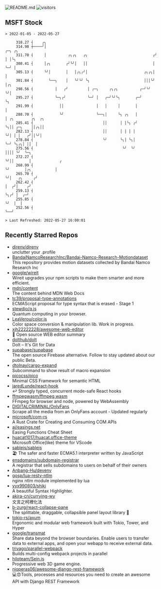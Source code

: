 ![README.md](https://github.com/Gerhut/Gerhut/workflows/README.md/badge.svg)
![visitors](https://visitors.vercel.app/Gerhut/Gerhut?token=8cf69d1f6813d272ef062726b6070c9be4ff72038cfe5a7ded7384a8da65d866)

## MSFT Stock

```
> 2022-01-05 - 2022-05-27

     318.27 ┤    ╭╮                                                                                              
     314.98 ┼────╯│                                                  ╭─╮ ╭╮                                      
     311.70 ┤     │          ╭╮╭╮   ╭╮                              ╭╯ │ │╰╮                                     
     308.41 ┤     │╭╮       ╭╯╰╯│   ││                              │  ╰─╯ │                                     
     305.13 ┤     ╰╯│       │   │╭╮╭╯│                          ╭╮╭╮│      │                                     
     301.84 ┤       ╰──╮    │   ╰╯╰╯ ╰╮                         │││╰╯      │╭╮                                   
     298.56 ┤          │   ╭╯         │ ╭─╮     ╭╮╭╮          ╭─╯╰╯        ╰╯│                                   
     295.27 ┤          ╰─╮╭╯          ╰─╯ │   ╭─╯╰╯╰╮       ╭─╯              ╰╮                                  
     291.99 ┤            ││               │   │     │       │                 │                                  
     288.70 ┤            ╰╯               ╰──╮│     ╰╮ ╭╮   │                 │ ╭╮        ╭╮  ╭╮                 
     285.41 ┤                                ││      │ │╰╮ ╭╯                 ╰╮││ ╭─╮    ││╭╮││                 
     282.13 ┤                                ││      │ │ │ │                   ╰╯│ │ │   ╭╯││╰╯│                 
     278.84 ┤                                ╰╯      ╰╮│ ╰╮│                     ╰─╯ ╰╮╭╮│ ││  │                 
     275.56 ┤                                         ╰╯  ╰╯                          ││││ ╰╯  ╰─╮               
     272.27 ┤                                                                         ╰╯││       │             ╭ 
     268.99 ┤                                                                           ╰╯       │╭╮           │ 
     265.70 ┤                                                                                    ╰╯│   ╭╮     ╭╯ 
     262.42 ┤                                                                                      │  ╭╯│    ╭╯  
     259.13 ┤                                                                                      ╰╮╭╯ │  ╭─╯   
     255.85 ┤                                                                                       ╰╯  │  │     
     252.56 ┤                                                                                           ╰──╯     

> Last Refreshed: 2022-05-27 16:00:01
```

## Recently Starred Repos

- [direnv/direnv](https://github.com/direnv/direnv)  
  unclutter your .profile
- [BandaiNamcoResearchInc/Bandai-Namco-Research-Motiondataset](https://github.com/BandaiNamcoResearchInc/Bandai-Namco-Research-Motiondataset)  
  This repository provides motion datasets collected by Bandai Namco Research Inc
- [google/wireit](https://github.com/google/wireit)  
  Wireit upgrades your npm scripts to make them smarter and more efficient.
- [mdn/content](https://github.com/mdn/content)  
  The content behind MDN Web Docs
- [tc39/proposal-type-annotations](https://github.com/tc39/proposal-type-annotations)  
  ECMAScript proposal for type syntax that is erased - Stage 1
- [stewdio/q.js](https://github.com/stewdio/q.js)  
  Quantum computing in your browser.
- [LeaVerou/color.js](https://github.com/LeaVerou/color.js)  
  Color space conversion & manipulation lib. Work in progress.
- [xjh22222228/awesome-web-editor](https://github.com/xjh22222228/awesome-web-editor)  
  🔨  Open source WEB editor summary
- [dolthub/dolt](https://github.com/dolthub/dolt)  
  Dolt – It's Git for Data
- [supabase/supabase](https://github.com/supabase/supabase)  
  The open source Firebase alternative. Follow to stay updated about our public Beta.
- [dtolnay/cargo-expand](https://github.com/dtolnay/cargo-expand)  
  Subcommand to show result of macro expansion
- [picocss/pico](https://github.com/picocss/pico)  
  Minimal CSS Framework for semantic HTML
- [jaredLunde/react-hook](https://github.com/jaredLunde/react-hook)  
  ↩ Strongly typed, concurrent mode-safe React hooks
- [ffmpegwasm/ffmpeg.wasm](https://github.com/ffmpegwasm/ffmpeg.wasm)  
  FFmpeg for browser and node, powered by WebAssembly
- [DIGITALCRIMINAL/OnlyFans](https://github.com/DIGITALCRIMINAL/OnlyFans)  
  Scrape all the media from an OnlyFans account - Updated regularly
- [microsoft/com-rs](https://github.com/microsoft/com-rs)  
  A Rust Crate for Creating and Consuming COM APIs
- [ai/easings.net](https://github.com/ai/easings.net)  
  Easing Functions Cheat Sheet
- [huacat1017/huacat.office-theme](https://github.com/huacat1017/huacat.office-theme)  
  Microsoft Office(like) theme for VScode
- [sablejs/sablejs](https://github.com/sablejs/sablejs)  
  🏖️ The safer and faster ECMA5.1 interpreter written by JavaScript
- [ensdomains/subdomain-registrar](https://github.com/ensdomains/subdomain-registrar)  
  A registrar that sells subdomains to users on behalf of their owners
- [Anbang-Hu/devenv](https://github.com/Anbang-Hu/devenv)  
- [gosp/lua-resty-ntlm](https://github.com/gosp/lua-resty-ntlm)  
  nginx ntlm module implemented by lua
- [yyx990803/shiki](https://github.com/yyx990803/shiki)  
  A beautiful Syntax Highlighter.
- [akira-cn/currying-wy](https://github.com/akira-cn/currying-wy)  
  文言之柯裡化法
- [b-zurg/react-collapse-pane](https://github.com/b-zurg/react-collapse-pane)  
  The splittable, draggable, collapsible panel layout library 🎉
- [tokio-rs/axum](https://github.com/tokio-rs/axum)  
  Ergonomic and modular web framework built with Tokio, Tower, and Hyper
- [google/transmat](https://github.com/google/transmat)  
  Share data beyond the browser boundaries. Enable users to transfer data to external apps, and open your webapp to receive external data.
- [trivago/parallel-webpack](https://github.com/trivago/parallel-webpack)  
  Builds multi-config webpack projects in parallel
- [hiloteam/Sein.js](https://github.com/hiloteam/Sein.js)  
  Progressive web 3D game engine.
- [nioperas06/awesome-django-rest-framework](https://github.com/nioperas06/awesome-django-rest-framework)  
   💻😍Tools, processes and resources you need to create an awesome API with Django REST Framework
